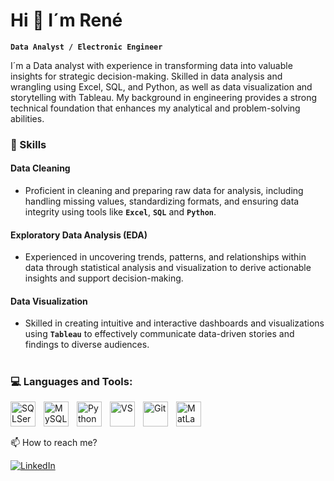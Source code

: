 # Hi 👋 I´m René

**`Data Analyst / Electronic Engineer`**

I´m a Data analyst with experience in transforming data into valuable insights for strategic decision-making. Skilled in data analysis and wrangling using Excel, SQL, and Python, as well as data visualization and storytelling with Tableau. My background in engineering provides a strong technical foundation that enhances my analytical and problem-solving abilities.

### 🔨 Skills
#### Data Cleaning
- Proficient in cleaning and preparing raw data for analysis, including handling missing values, standardizing formats, and ensuring data integrity using tools like **`Excel`**, **`SQL`** and **`Python`**.

#### Exploratory Data Analysis (EDA)
- Experienced in uncovering trends, patterns, and relationships within data through statistical analysis and visualization to derive actionable insights and support decision-making.

#### Data Visualization
- Skilled in creating intuitive and interactive dashboards and visualizations using **`Tableau`** to effectively communicate data-driven stories and findings to diverse audiences.

#
###  💻 Languages and Tools:

<img align="left" alt="SQLServer" width="40px" style="padding-right:10px;" src="https://cdn.jsdelivr.net/gh/devicons/devicon@latest/icons/microsoftsqlserver/microsoftsqlserver-original-wordmark.svg" />
<img align="left" alt="MySQL" width="40px" style="padding-right:10px;" src="https://cdn.jsdelivr.net/gh/devicons/devicon@latest/icons/mysql/mysql-original-wordmark.svg" />
<img align="left" alt="Python" width="40px" style="padding-right:10px;" src="https://cdn.jsdelivr.net/gh/devicons/devicon@latest/icons/python/python-original-wordmark.svg" />
<img align="left" alt="VS" width="40px" style="padding-right:10px;" src="https://cdn.jsdelivr.net/gh/devicons/devicon@latest/icons/vscode/vscode-original-wordmark.svg" />
<img align="left" alt="Git" width="40px" style="padding-right:10px;" src="https://cdn.jsdelivr.net/gh/devicons/devicon@latest/icons/git/git-original-wordmark.svg" />
<img align="left" alt="MatLab" width="40px" style="padding-right:10px;" src="https://cdn.jsdelivr.net/gh/devicons/devicon@latest/icons/matlab/matlab-original.svg" />
<br />
          
#

📫 How to reach me? 

[![LinkedIn](https://img.shields.io/badge/LinkedIn-%230077B5.svg?logo=linkedin&logoColor=white)](https://linkedin.com/in/www.linkedin.com/in/rene-dl) 



